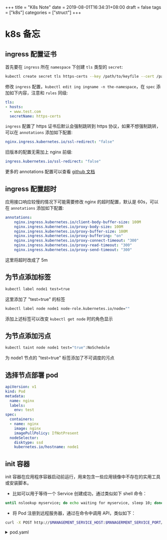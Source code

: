 +++
title = "K8s Note"
date = 2019-08-01T16:34:31+08:00
draft = false
tags = ["k8s"]
categories = ["struct"]
+++

# k8s 备忘

## ingress 配置证书

首先要在 `ingress` 所在 `namespace` 下创建 `tls` 类型的 `secret`:

```bash
kubectl create secret tls https-certs --key /path/to/keyfile --cert /path/to/certfile -n the-namespace
```

修改 `ingress` 配置，`kubectl edit ing ingname -n the-namespace`，在 `spec` 添加如下内容，注意和 `rules` 同级:

```yaml
tls:
- hosts:
  - www.test.com
  secretName: https-certs
```

`ingress` 配置了 https 证书后默认会强制跳转到 https 协议，如果不想强制跳转，可以在 `annotations` 添加如下配置:

```yaml
nginx.ingress.kubernetes.io/ssl-redirect: "false"
```

旧版本的配置无需加上 nginx 前缀:

```yaml
ingress.kubernetes.io/ssl-redirect: "false"
```

更多的 annotations 配置可以查看 [github 文档](https://github.com/kubernetes/ingress-nginx/blob/master/docs/user-guide/nginx-configuration/annotations.md)

## ingress 配置超时

应用接口响应较慢的情况下可能需要修改 nginx 的超时配置，默认是 60s，可以在 `annotations` 添加如下配置:

```yaml
annotations:
    nginx.ingress.kubernetes.io/client-body-buffer-size: 100M
    nginx.ingress.kubernetes.io/proxy-body-size: 100M
    nginx.ingress.kubernetes.io/proxy-buffer-size: 100M
    nginx.ingress.kubernetes.io/proxy-buffering: "on"
    nginx.ingress.kubernetes.io/proxy-connect-timeout: "300"
    nginx.ingress.kubernetes.io/proxy-read-timeout: "300"
    nginx.ingress.kubernetes.io/proxy-send-timeout: "300"
```

这里将超时改成了 5m

## 为节点添加标签

```bash
kubectl label node1 test=true
```

这里添加了 "test=true" 的标签

```bash
kubectl label node node1 node-role.kubernetes.io/node=""
```

添加上述标签可以改变 `kubectl get node` 时的角色显示

## 为节点添加污点

```bash
kubectl taint node node1 test="true":NoSchedule
```

为 node1 节点的 "test=true" 标签添加了不可调度的污点

## 选择节点部署 pod

```yaml
apiVersion: v1
kind: Pod
metadata:
  name: nginx
  labels:
    env: test
spec:
  containers:
  - name: nginx
    image: nginx
    imagePullPolicy: IfNotPresent
  nodeSelector:
    disktype: ssd
    kubernetes.io/hostname: node1
```

## init 容器

init 容器在应用程序容器启动前运行，用来包含一些应用镜像中不存在的实用工具或安装脚本。

* 比如可以用于等待一个 Service 创建成功，通过类似如下 shell 命令：

```bash
until nslookup myservice; do echo waiting for myservice, sleep 10; done;
```

* 将 Pod 注册到远程服务器，通过在命令中调用 API，类似如下：

```bash
curl -X POST http://$MANAGEMENT_SERVICE_HOST:$MANAGERMENT_SERVICE_PORT/registr -d 'instance=$(<POD_NAME>)&ip=$(<POD_IP>)'
```

<details>
<summary>pod.yaml</summary>

```yaml
apiVersion: v1
kind: Pod
metadata:
  name: myapp-pod
  labels:
    app: myapp
spec:
  containers:
  - name: myapp-container
    image: busybox
    command: ['sh', '-c', 'echo The app is running! && sleep 3600']
  initContainers:
  - name: init-myservice
    image: busybox
    command: ['sh', '-c', 'until nslookup myservice; do echo waiting for myservice; sleep 2; done;']
  - name: init-mydb
    image: busybox
    command: ['sh', '-c', 'until nslookup mydb; do echo waiting for mydb; sleep 2; done;']
```
</details>

